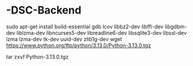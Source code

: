 # -DSC-Backend

sudo apt-get install build-essential gdb lcov libbz2-dev libffi-dev libgdbm-dev liblzma-dev libncurses5-dev libreadline6-dev libsqlite3-dev libssl-dev lzma lzma-dev tk-dev uuid-dev zlib1g-dev
wget https://www.python.org/ftp/python/3.13.0/Python-3.13.0.tgz

tar zxvf Python-3.13.0.tgz